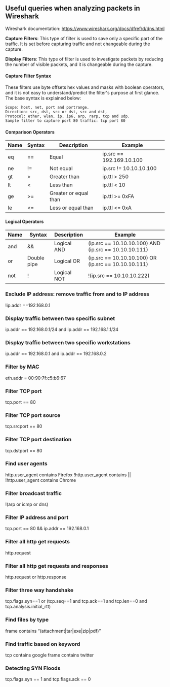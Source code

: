 ## Useful queries when analyzing packets in Wireshark


Wireshark documentation: https://www.wireshark.org/docs/dfref/d/dns.html


**Capture Filters**: This type of filter is used to save only a specific part of the traffic. It is set before capturing traffic and not changeable during the capture. 


**Display Filters**: This type of filter is used to investigate packets by reducing the number of visible packets, and it is changeable during the capture. 


#### Capture Filter Syntax

These filters use byte offsets hex values and masks with boolean operators, and it is not easy to understand/predict the filter's purpose at first glance. The base syntax is explained below:

    Scope: host, net, port and portrange.
    Direction: src, dst, src or dst, src and dst,
    Protocol: ether, wlan, ip, ip6, arp, rarp, tcp and udp.
    Sample filter to capture port 80 traffic: tcp port 80

#### Comparison Operators


Name | Syntax | Description | Example
-----|--------|-------------|--------
eq| == | Equal | ip.src == 192.169.10.100
ne | != | Not equal | ip.src != 10.10.10.100
gt | > | Greater than | ip.ttl > 250
lt | < | Less than | ip.ttl < 10
ge | >= | Greater or equal than | ip.ttl >= 0xFA
le | <= | Less or equal than | ip.ttl <= 0xA


#### Logical Operators

Name | Syntax | Description | Example
-----|--------|-------------|--------
and | && | Logical AND | (ip.src == 10.10.10.100) AND (ip.src == 10.10.10.111)
or | Double pipe | Logical OR | (ip.src == 10.10.10.100) OR (ip.src == 10.10.10.111)
not | ! | Logical NOT | !(ip.src == 10.10.10.222)


### Exclude IP address: remove traffic from and to IP address
!ip.addr ==192.168.0.1

### Display traffic between two specific subnet
ip.addr == 192.168.0.1/24 and ip.addr == 192.168.1.1/24

### Display traffic between two specific workstations
ip.addr == 192.168.0.1 and ip.addr == 192.168.0.2

### Filter by MAC
eth.addr = 00:90:7f:c5:b6:67

### Filter TCP port
tcp.port == 80

### Filter TCP port source
tcp.srcport == 80

### Filter TCP port destination
tcp.dstport == 80

### Find user agents
http.user_agent contains Firefox
!http.user_agent contains || !http.user_agent contains Chrome

### Filter broadcast traffic
!(arp or icmp or dns)

### Filter IP address and port
tcp.port == 80 && ip.addr == 192.168.0.1

### Filter all http get requests
http.request

### Filter all http get requests and responses
http.request or http.response

### Filter three way handshake
tcp.flags.syn==1 or (tcp.seq==1 and tcp.ack==1 and tcp.len==0 and tcp.analysis.initial_rtt)

### Find files by type
frame contains “(attachment|tar|exe|zip|pdf)”

### Find traffic based on keyword
tcp contains google
frame contains twitter

### Detecting SYN Floods
tcp.flags.syn == 1 and tcp.flags.ack == 0

